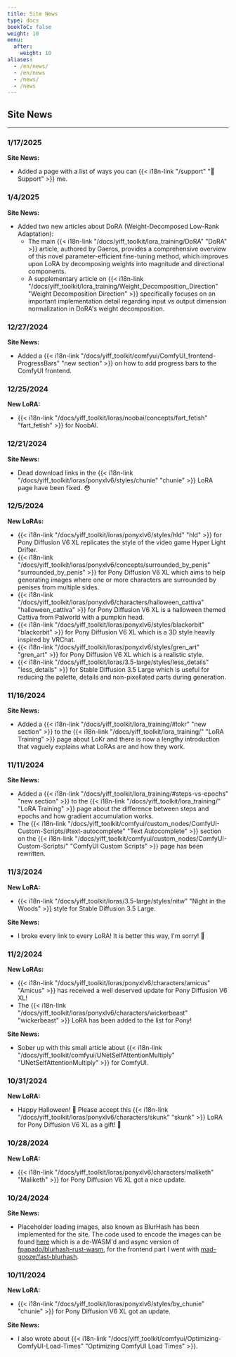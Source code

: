 ```yaml
---
title: Site News
type: docs
bookToC: false
weight: 10
menu:
  after:
    weight: 10
aliases:
  - /en/news/
  - /en/news
  - /news/
  - /news
---
```


## Site News

---

### 1/17/2025

**Site News:**

- Added a page with a list of ways you can {{< i18n-link "/support" "💖 Support" >}} me.

### 1/4/2025

**Site News:**

- Added two new articles about DoRA (Weight-Decomposed Low-Rank Adaptation):
  - The main {{< i18n-link "/docs/yiff_toolkit/lora_training/DoRA" "DoRA" >}} article, authored by Gaeros, provides a comprehensive overview of this novel parameter-efficient fine-tuning method, which improves upon LoRA by decomposing weights into magnitude and directional components.
  - A supplementary article on {{< i18n-link "/docs/yiff_toolkit/lora_training/Weight_Decomposition_Direction" "Weight Decomposition Direction" >}} specifically focuses on an important implementation detail regarding input vs output dimension normalization in DoRA's weight decomposition.

### 12/27/2024

**Site News:**

- Added a {{< i18n-link "/docs/yiff_toolkit/comfyui/ComfyUI_frontend-ProgressBars" "new section" >}} on how to add progress bars to the ComfyUI frontend.

### 12/25/2024

**New LoRA:**

- {{< i18n-link "/docs/yiff_toolkit/loras/noobai/concepts/fart_fetish" "fart_fetish" >}} for NoobAI.

### 12/21/2024

**Site News:**

- Dead download links in the {{< i18n-link "/docs/yiff_toolkit/loras/ponyxlv6/styles/chunie" "chunie" >}} LoRA page have been fixed. 😳

### 12/5/2024

**New LoRAs:**

- {{< i18n-link "/docs/yiff_toolkit/loras/ponyxlv6/styles/hld" "hld" >}} for Pony Diffusion V6 XL replicates the style of the video game Hyper Light Drifter.
- {{< i18n-link "/docs/yiff_toolkit/loras/ponyxlv6/concepts/surrounded_by_penis" "surrounded_by_penis" >}} for Pony Diffusion V6 XL which aims to help generating images where one or more characters are surrounded by penises from multiple sides.
- {{< i18n-link "/docs/yiff_toolkit/loras/ponyxlv6/characters/halloween_cattiva" "halloween_cattiva" >}} for Pony Diffusion V6 XL is a halloween themed Cattiva from Palworld with a pumpkin head.
- {{< i18n-link "/docs/yiff_toolkit/loras/ponyxlv6/styles/blackorbit" "blackorbit" >}} for Pony Diffusion V6 XL which is a 3D style heavily inspired by VRChat.
- {{< i18n-link "/docs/yiff_toolkit/loras/ponyxlv6/styles/gren_art" "gren_art" >}} for Pony Diffusion V6 XL which is a realistic style.
- {{< i18n-link "/docs/yiff_toolkit/loras/3.5-large/styles/less_details" "less_details" >}} for Stable Diffusion 3.5 Large which is useful for reducing the palette, details and non-pixellated parts during generation.

### 11/16/2024

**Site News:**

- Added a {{< i18n-link "/docs/yiff_toolkit/lora_training/#lokr" "new section" >}} to the {{< i18n-link "/docs/yiff_toolkit/lora_training/" "LoRA Training" >}} page about LoKr and there is now a lengthy introduction that vaguely explains what LoRAs are and how they work.

### 11/11/2024

**Site News:**

- Added a {{< i18n-link "/docs/yiff_toolkit/lora_training/#steps-vs-epochs" "new section" >}} to the {{< i18n-link "/docs/yiff_toolkit/lora_training/" "LoRA Training" >}} page about the difference between steps and epochs and how gradient accumulation works.
- The {{< i18n-link "/docs/yiff_toolkit/comfyui/custom_nodes/ComfyUI-Custom-Scripts/#text-autocomplete" "Text Autocomplete" >}} section on the {{< i18n-link "/docs/yiff_toolkit/comfyui/custom_nodes/ComfyUI-Custom-Scripts/" "ComfyUI Custom Scripts" >}} page has been rewritten.

### 11/3/2024

**New LoRA:**

- {{< i18n-link "/docs/yiff_toolkit/loras/3.5-large/styles/nitw" "Night in the Woods" >}} style for Stable Diffusion 3.5 Large.

**Site News:**

- I broke every link to every LoRA! It is better this way, I'm sorry! 🐺

### 11/2/2024

**New LoRAs:**

- {{< i18n-link "/docs/yiff_toolkit/loras/ponyxlv6/characters/amicus" "Amicus" >}} has received a well deserved update for Pony Diffusion V6 XL!
- The {{< i18n-link "/docs/yiff_toolkit/loras/ponyxlv6/characters/wickerbeast" "wickerbeast" >}} LoRA has been added to the list for Pony!

**Site News:**

- Sober up with this small article about {{< i18n-link "/docs/yiff_toolkit/comfyui/UNetSelfAttentionMultiply" "UNetSelfAttentionMultiply" >}} for ComfyUI.

### 10/31/2024

**New LoRA:**

- Happy Halloween! 🎃 Please accept this {{< i18n-link "/docs/yiff_toolkit/loras/ponyxlv6/characters/skunk" "skunk" >}} LoRA for Pony Diffusion V6 XL as a gift! 🦨

### 10/28/2024

**New LoRA:**

- {{< i18n-link "/docs/yiff_toolkit/loras/ponyxlv6/characters/maliketh" "Maliketh" >}} for Pony Diffusion V6 XL got a nice update.

### 10/24/2024

**Site News:**

- Placeholder loading images, also known as BlurHash has been implemented for the site. The code used to encode the images can be found [here](https://github.com/ka-de/blurhash) which is a de-WASM'd and async version of [fpapado/blurhash-rust-wasm](https://github.com/fpapado/blurhash-rust-wasm), for the frontend part I went with [mad-gooze/fast-blurhash](https://github.com/mad-gooze/fast-blurhash).

### 10/11/2024

**New LoRA:**

- {{< i18n-link "/docs/yiff_toolkit/loras/ponyxlv6/styles/by_chunie" "chunie" >}} for Pony Diffusion V6 XL got an update.

**Site News:**

- I also wrote about {{< i18n-link "/docs/yiff_toolkit/comfyui/Optimizing-ComfyUI-Load-Times" "Optimizing ComfyUI Load Times" >}}.
